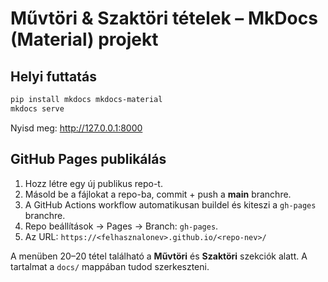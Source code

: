 # Művtöri & Szaktöri tételek – MkDocs (Material) projekt

## Helyi futtatás
```bash
pip install mkdocs mkdocs-material
mkdocs serve
```
Nyisd meg: http://127.0.0.1:8000

## GitHub Pages publikálás
1. Hozz létre egy új publikus repo-t.
2. Másold be a fájlokat a repo-ba, commit + push a **main** branchre.
3. A GitHub Actions workflow automatikusan buildel és kiteszi a `gh-pages` branchre.
4. Repo beállítások → Pages → Branch: `gh-pages`.
5. Az URL: `https://<felhasznalonev>.github.io/<repo-nev>/`

A menüben 20–20 tétel található a **Művtöri** és **Szaktöri** szekciók alatt. A tartalmat a `docs/` mappában tudod szerkeszteni.
